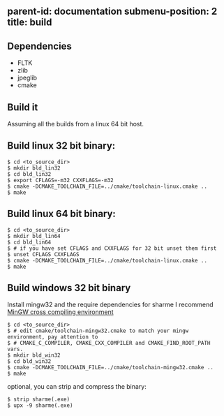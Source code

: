 parent-id: documentation
submenu-position: 2
title: build
---

Dependencies
------------

* FLTK
* zlib
* jpeglib
* cmake


Build it
--------

Assuming all the builds from a linux 64 bit host.

Build linux 32 bit binary:
-------------------------

    $ cd <to_source_dir>
    $ mkdir bld_lin32
    $ cd bld_lin32
    $ export CFLAGS=-m32 CXXFLAGS=-m32
    $ cmake -DCMAKE_TOOLCHAIN_FILE=../cmake/toolchain-linux.cmake ..
    $ make

Build linux 64 bit binary:
-------------------------

    $ cd <to_source_dir>
    $ mkdir bld_lin64
    $ cd bld_lin64
    $ # if you have set CFLAGS and CXXFLAGS for 32 bit unset them first
    $ unset CFLAGS CXXFLAGS
    $ cmake -DCMAKE_TOOLCHAIN_FILE=../cmake/toolchain-linux.cmake ..
    $ make


Build windows 32 bit binary
---------------------------

Install mingw32 and the require dependencies for sharme
I recommend [MinGW cross compiling environment](http://mingw-cross-env.nongnu.org/)

    $ cd <to_source_dir>
    $ # edit cmake/toolchain-mingw32.cmake to match your mingw environment, pay attention to
    $ # CMAKE_C_COMPILER, CMAKE_CXX_COMPILER and CMAKE_FIND_ROOT_PATH vars.
    $ mkdir bld_win32
    $ cd bld_win32
    $ cmake -DCMAKE_TOOLCHAIN_FILE=../cmake/toolchain-mingw32.cmake ..
    $ make


optional, you can strip and compress the binary:

    $ strip sharme(.exe)
    $ upx -9 sharme(.exe)

